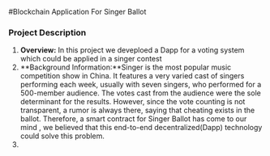 #Blockchain Application For Singer Ballot

### Project Description 

1. **Overview:** In this project we deveploed a Dapp for a voting system which could be applied in a singer contest
2. **Background Information:**Singer is the most popular music competition show in China. It features a very varied cast of singers performing each week, usually with seven singers, who performed for a 500-member audience. The votes cast from the audience were the sole determinant for the results. However, since the vote counting is not transparent, a rumor is always there, saying that cheating exists in the ballot. Therefore, a smart contract for Singer Ballot has come to our mind , we believed that this end-to-end decentralized(Dapp) technology could solve this problem.
3. 







